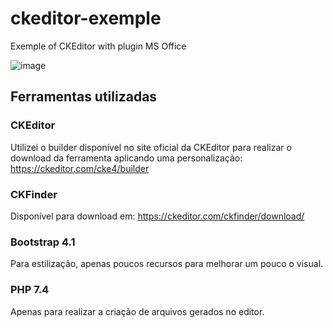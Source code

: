 # ckeditor-exemple
Exemple of CKEditor with plugin MS Office

![image](https://user-images.githubusercontent.com/32578116/174943450-67c40831-edbc-4575-87ff-871faf790a4c.png)

## Ferramentas utilizadas

### CKEditor
Utilizei o builder disponível no site oficial da CKEditor para realizar o download da ferramenta aplicando uma personalização:
https://ckeditor.com/cke4/builder

### CKFinder
Disponível para download em: 
https://ckeditor.com/ckfinder/download/

### Bootstrap 4.1
Para estilização, apenas poucos recursos para melhorar um pouco o visual.

### PHP 7.4
Apenas para realizar a criação de arquivos gerados no editor.
